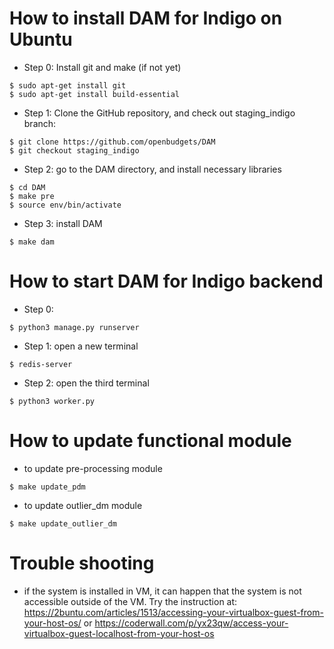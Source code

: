 # How to install DAM for Indigo on Ubuntu

* Step 0: Install git and make (if not yet)
```
$ sudo apt-get install git
$ sudo apt-get install build-essential
```

* Step 1: Clone the GitHub repository, and check out staging_indigo branch:
```
$ git clone https://github.com/openbudgets/DAM
$ git checkout staging_indigo
```

* Step 2: go to the DAM directory, and install necessary libraries
```
$ cd DAM
$ make pre
$ source env/bin/activate

```
* Step 3: install DAM 
```
$ make dam 

```
# How to start DAM for Indigo backend
* Step 0: 
```
$ python3 manage.py runserver
```
* Step 1: open a new terminal 
```
$ redis-server
```
* Step 2: open the third terminal
```
$ python3 worker.py
```

# How to update functional module
* to update pre-processing module
```
$ make update_pdm
```
* to update outlier_dm module
```
$ make update_outlier_dm
```


# Trouble shooting

* if the system is installed in VM, it can happen that the system is not accessible outside of the VM. Try the instruction at: https://2buntu.com/articles/1513/accessing-your-virtualbox-guest-from-your-host-os/ or https://coderwall.com/p/yx23qw/access-your-virtualbox-guest-localhost-from-your-host-os
